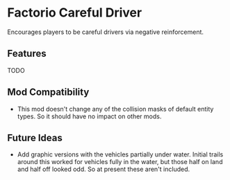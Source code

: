 # Factorio Careful Driver



Encourages players to be careful drivers via negative reinforcement.



Features
--------

TODO


Mod Compatibility
-----------------

- This mod doesn't change any of the collision masks of default entity types. So it should have no impact on other mods.


Future Ideas
------------

- Add graphic versions with the vehicles partially under water. Initial trails around this worked for vehicles fully in the water, but those half on land and half off looked odd. So at present these aren't included.